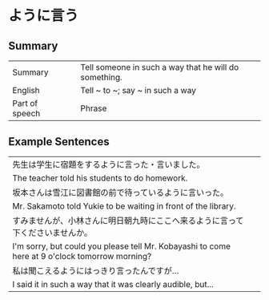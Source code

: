 # ように言う

## Summary

<table><tr>   <td>Summary<td>   <td>Tell someone in such a way that he will do something.</td><tr><tr>   <td>English<td>   <td>Tell ~ to ~; say ~ in such a way</td><tr><tr>   <td>Part of speech<td>   <td>Phrase</td><tr></table></table></table>

## Example Sentences

<table><tr><td>先生は学生に宿題をするように言った・言いました。<td><tr><tr><td>The teacher told his students to do homework.<td><tr><tr><td>坂本さんは雪江に図書館の前で待っているように言いった。<td><tr><tr><td>Mr. Sakamoto told Yukie to be waiting in front of the library.<td><tr><tr><td>すみませんが、小林さんに明日朝九時にここへ来るように言って下くださいませんか。<td><tr><tr><td>I'm sorry, but could you please tell Mr. Kobayashi to come here at 9 o'clock tomorrow morning?<td><tr><tr><td>私は聞こえるようにはっきり言ったんですが…<td><tr><tr><td>I said it in such a way that it was clearly audible, but...<td><tr></table>

